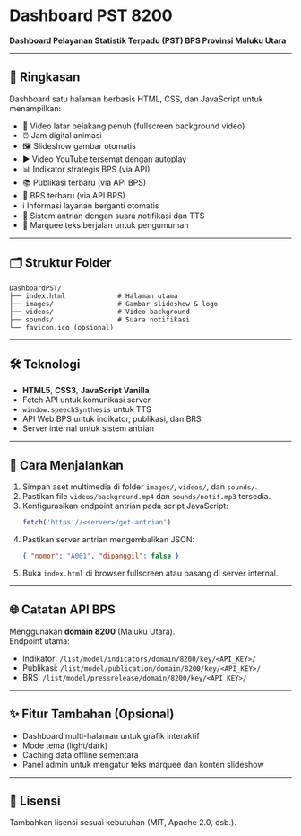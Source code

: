 # Dashboard PST 8200

**Dashboard Pelayanan Statistik Terpadu (PST) BPS Provinsi Maluku Utara**

---

## 📖 Ringkasan

Dashboard satu halaman berbasis HTML, CSS, dan JavaScript untuk menampilkan:
- 🎥 Video latar belakang penuh (fullscreen background video)
- ⏰ Jam digital animasi
- 🖼️ Slideshow gambar otomatis
- ▶️ Video YouTube tersemat dengan autoplay
- 📊 Indikator strategis BPS (via API)
- 📚 Publikasi terbaru (via API BPS)
- 📰 BRS terbaru (via API BPS)
- ℹ️ Informasi layanan berganti otomatis
- 🔔 Sistem antrian dengan suara notifikasi dan TTS
- 📢 Marquee teks berjalan untuk pengumuman

---

## 🗂️ Struktur Folder

```
DashboardPST/
├── index.html             # Halaman utama
├── images/                # Gambar slideshow & logo
├── videos/                # Video background
├── sounds/                # Suara notifikasi
└── favicon.ico (opsional)
```

---

## 🛠️ Teknologi

- **HTML5**, **CSS3**, **JavaScript Vanilla**
- Fetch API untuk komunikasi server
- `window.speechSynthesis` untuk TTS
- API Web BPS untuk indikator, publikasi, dan BRS
- Server internal untuk sistem antrian

---

## 🚀 Cara Menjalankan

1. Simpan aset multimedia di folder `images/`, `videos/`, dan `sounds/`.
2. Pastikan file `videos/background.mp4` dan `sounds/notif.mp3` tersedia.
3. Konfigurasikan endpoint antrian pada script JavaScript:
   ```javascript
   fetch('https://<server>/get-antrian')
   ```
4. Pastikan server antrian mengembalikan JSON:
   ```json
   { "nomor": "A001", "dipanggil": false }
   ```
5. Buka `index.html` di browser fullscreen atau pasang di server internal.

---

## 🌐 Catatan API BPS

Menggunakan **domain 8200** (Maluku Utara).  
Endpoint utama:
- Indikator: `/list/model/indicators/domain/8200/key/<API_KEY>/`
- Publikasi: `/list/model/publication/domain/8200/key/<API_KEY>/`
- BRS: `/list/model/pressrelease/domain/8200/key/<API_KEY>/`

---

## ✨ Fitur Tambahan (Opsional)

- Dashboard multi-halaman untuk grafik interaktif
- Mode tema (light/dark)
- Caching data offline sementara
- Panel admin untuk mengatur teks marquee dan konten slideshow

---

## 📜 Lisensi

Tambahkan lisensi sesuai kebutuhan (MIT, Apache 2.0, dsb.).
